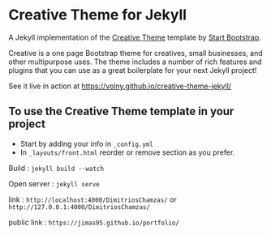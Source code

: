 # Creative Theme for Jekyll

A Jekyll implementation of the [Creative Theme](http://startbootstrap.com/template-overviews/creative/) template by [Start Bootstrap](http://startbootstrap.com).

Creative is a one page Bootstrap theme for creatives, small businesses, and other multipurpose uses.
The theme includes a number of rich features and plugins that you can use as a great boilerplate for your next Jekyll project! 

See it live in action at <https://volny.github.io/creative-theme-jekyll/>

## To use the Creative Theme template in your project

- Start by adding your info in `_config.yml`
- In `_layouts/front.html` reorder or remove section as you prefer.


Build : `jekyll build --watch`

Open server : `jekyll serve`

link : `http://localhost:4000/DimitriosChamzas/` or `http://127.0.0.1:4000/DimitriosChamzas/`

public link : `https://jimas95.github.io/portfolio/`

